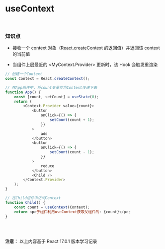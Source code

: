 # useContext

</br>

### 知识点

-   接收一个 context 对象（React.createContext 的返回值）并返回该 context 的当前值

-   当组件上层最近的 <MyContext.Provider> 更新时，该 Hook 会触发重渲染

```javascript
// 创建一个Context
const Context = React.createContext();

// 在App组件中，将count变量作为Context传递下去
function App() {
    const [count, setCount] = useState(0);
    return (
        <Context.Provider value={count}>
            <button
                onClick={() => {
                    setCount(count + 1);
                }}
            >
                add
            </button>
            <button
                onClick={() => {
                    setCount(count - 1);
                }}
            >
                reduce
            </button>
            <Child />
        </Context.Provider>
    );
}

// 在Child组件中访问Context
function Child() {
    const count = useContext(Context);
    return <p>子组件利用useContext获取父组件的: {count}</p>;
}
```

</br>
</br>

**注意：** 以上内容基于 React 17.0.1 版本学习记录

